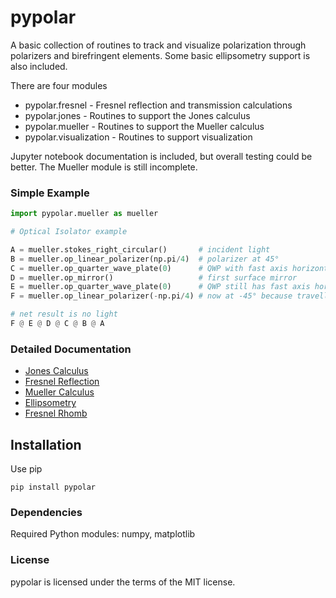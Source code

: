 # pypolar

A basic collection of routines to track and visualize polarization 
through polarizers and birefringent elements.  Some basic ellipsometry
support is also included.

There are four modules
* pypolar.fresnel - Fresnel reflection and transmission calculations
* pypolar.jones   - Routines to support the Jones calculus
* pypolar.mueller - Routines to support the Mueller calculus
* pypolar.visualization - Routines to support visualization
	
Jupyter notebook documentation is included, but overall testing could be better.
The Mueller module is still incomplete.


### Simple Example

```python
import pypolar.mueller as mueller

# Optical Isolator example

A = mueller.stokes_right_circular()       # incident light
B = mueller.op_linear_polarizer(np.pi/4)  # polarizer at 45°
C = mueller.op_quarter_wave_plate(0)      # QWP with fast axis horizontal
D = mueller.op_mirror()                   # first surface mirror
E = mueller.op_quarter_wave_plate(0)      # QWP still has fast axis horizontal
F = mueller.op_linear_polarizer(-np.pi/4) # now at -45° because travelling backwards```

# net result is no light
F @ E @ D @ C @ B @ A
```

### Detailed Documentation

* [Jones Calculus](https://github.com/scottprahl/pypolar/blob/master/doc/01-jones.ipynb) 
* [Fresnel Reflection](https://github.com/scottprahl/pypolar/blob/master/doc/02-fresnel.ipynb) 
* [Mueller Calculus](https://github.com/scottprahl/pypolar/blob/master/doc/03-mueller.ipynb) 
* [Ellipsometry](https://github.com/scottprahl/pypolar/blob/master/doc/04-ellipsometry.ipynb) 
* [Fresnel Rhomb](https://github.com/scottprahl/pypolar/blob/master/doc/05-fresnel-rhomb.ipynb) 

## Installation

Use pip

    pip install pypolar


### Dependencies

Required Python modules: numpy, matplotlib


### License

pypolar is licensed under the terms of the MIT license.